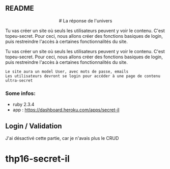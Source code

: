 ## README

<center># La réponse de l'univers</center>

Tu vas créer un site où seuls les utilisateurs peuvent y voir le contenu. C'est topeu-secret. Pour ceci, nous allons créer des fonctions basiques de login, puis restreindre l'accès à certaines fonctionnalités du site.

Tu vas créer un site où seuls les utilisateurs peuvent y voir le contenu. C'est topeu-secret. Pour ceci, nous allons créer des fonctions basiques de login, puis restreindre l'accès à certaines fonctionnalités du site.

    Le site aura un model User, avec mots de passe, emails
    Les utilisateurs devront se login pour accéder à une page de contenu ultra-secret


### Some infos:
* ruby 2.3.4
* app : https://dashboard.heroku.com/apps/secret-il

## Login / Validation
J'ai désactivé cette partie, car je n'avais plus le CRUD

# thp16-secret-il
